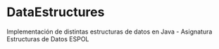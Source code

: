 # DataEstructures
Implementación de distintas estructuras de datos en Java - Asignatura Estructuras de Datos ESPOL
